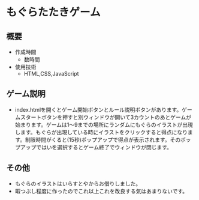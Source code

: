 # もぐらたたきゲーム
## 概要
- 作成時間
    - 数時間
- 使用技術
    - HTML,CSS,JavaScript

## ゲーム説明
- index.htmlを開くとゲーム開始ボタンとルール説明ボタンがあります。ゲームスタートボタンを押すと別ウィンドウが開いて3カウントのあとゲームが始まります。ゲームは1〜9までの場所にランダムにもぐらのイラストが出現します。もぐらが出現している時にイラストをクリックすると得点になります。制限時間がくると(15秒)ポップアップで得点が表示されます。そのポップアップではいを選択するとゲーム終了でウィンドウが閉じます。

## その他
- もぐらのイラストはいらすとやからお借りしました。
- 暇つぶし程度に作ったのでこれ以上これを改良する気はあまりないです。